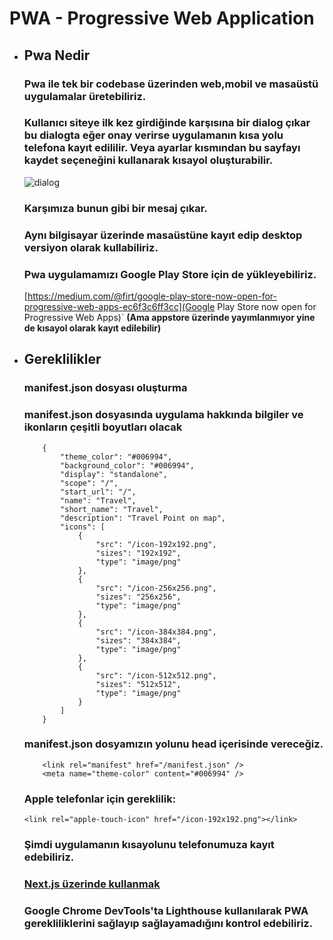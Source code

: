 # PWA - Progressive Web Application

- ## Pwa Nedir

  ### Pwa ile tek bir codebase üzerinden web,mobil ve masaüstü uygulamalar üretebiliriz.

  ### Kullanıcı siteye ilk kez girdiğinde karşısına bir dialog çıkar bu dialogta eğer onay verirse uygulamanın kısa yolu telefona kayıt edililir. Veya ayarlar kısmından bu sayfayı kaydet seçeneğini kullanarak kısayol oluşturabilir.

  ![dialog](https://i.pinimg.com/originals/16/3f/3f/163f3f034cc07ef569fc0c1ef1a9cd26.png)

  ### Karşımıza bunun gibi bir mesaj çıkar.

  ### Aynı bilgisayar üzerinde masaüstüne kayıt edip desktop versiyon olarak kullabiliriz.

  ### Pwa uygulamamızı Google Play Store için de yükleyebiliriz.

  [https://medium.com/@firt/google-play-store-now-open-for-progressive-web-apps-ec6f3c6ff3cc](Google Play Store now open for Progressive Web Apps)`
  **(Ama appstore üzerinde yayımlanmıyor yine de kısayol olarak kayıt edilebilir)**

- ## Gereklilikler

  ### manifest.json dosyası oluşturma

  ### manifest.json dosyasında uygulama hakkında bilgiler ve ikonların çeşitli boyutları olacak

  ```
      {
          "theme_color": "#006994",
          "background_color": "#006994",
          "display": "standalone",
          "scope": "/",
          "start_url": "/",
          "name": "Travel",
          "short_name": "Travel",
          "description": "Travel Point on map",
          "icons": [
              {
                  "src": "/icon-192x192.png",
                  "sizes": "192x192",
                  "type": "image/png"
              },
              {
                  "src": "/icon-256x256.png",
                  "sizes": "256x256",
                  "type": "image/png"
              },
              {
                  "src": "/icon-384x384.png",
                  "sizes": "384x384",
                  "type": "image/png"
              },
              {
                  "src": "/icon-512x512.png",
                  "sizes": "512x512",
                  "type": "image/png"
              }
          ]
      }
  ```

  ### manifest.json dosyamızın yolunu **head** içerisinde vereceğiz.

  ```
      <link rel="manifest" href="/manifest.json" />
      <meta name="theme-color" content="#006994" />
  ```

  ### Apple telefonlar için gereklilik:

  `<link rel="apple-touch-icon" href="/icon-192x192.png"></link>`

  ### Şimdi uygulamanın kısayolunu telefonumuza kayıt edebiliriz.

  ### [Next.js üzerinde kullanmak](https://github.com/vercel/next.js/tree/canary/examples/progressive-web-app)

  ### Google Chrome DevTools'ta Lighthouse kullanılarak PWA gerekliliklerini sağlayıp sağlayamadığını kontrol edebiliriz.
